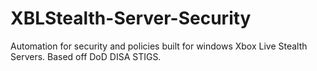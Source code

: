 # XBLStealth-Server-Security
Automation for security and policies built for windows Xbox Live Stealth Servers. Based off DoD DISA STIGS.
